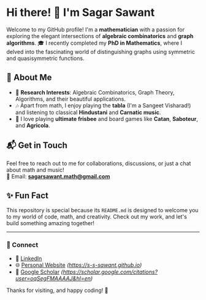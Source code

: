 # Hi there! 👋 I'm Sagar Sawant

Welcome to my GitHub profile! I'm a **mathematician** with a passion for exploring the elegant intersections of **algebraic combinatorics** and **graph algorithms**. 🎓 I recently completed my **PhD in Mathematics**, where I delved into the fascinating world of distinguishing graphs using symmetric and quasisymmetric functions.

## 🌱 About Me
- 🧮 **Research Interests**: Algebraic Combinatorics, Graph Theory, Algorithms, and their beautiful applications.
- 🎶 Apart from math, I enjoy playing the **tabla** (I'm a Sangeet Visharad!) and listening to classical **Hindustani** and **Carnatic music**.
- 🥏 I love playing **ultimate frisbee** and board games like **Catan**, **Saboteur**, and **Agricola**.

## 📬 Get in Touch
Feel free to reach out to me for collaborations, discussions, or just a chat about math and music!  
📧 Email: **sagarsawant.math@gmail.com**

## ✨ Fun Fact
This repository is special because its `README.md` is designed to welcome you to my world of code, math, and creativity. Check out my work, and let's build something amazing together!

---

### 🔗 Connect
- 💼 [LinkedIn](https://www.linkedin.com/in/sagar-sawant)  
- 🌐 [Personal Website](#) *(https://s-s-sawant.github.io)*  
- 📝 [Google Scholar](#) *(https://scholar.google.com/citations?user=oqSegFMAAAAJ&hl=en)*  

Thanks for visiting, and happy coding! 🚀
